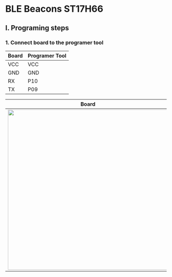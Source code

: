 # BLE Beacons ST17H66

## I. Programing steps
### 1. Connect board to the programer tool
| Board      | Programer Tool |
|------------|-------------   |
| VCC        | VCC            |
| GND        | GND            |
| RX         | P10            |
| TX         | P09            |

| Board                         | Programer Tool      |
|------------                   |-------------|
| <img src="https://github.com/ThuanLeUte/ble-beacons-st17h66_fw/blob/main/documents/03_Pictures/board.PNG" width="500">  | <img src="https://github.com/ThuanLeUte/ble-beacons-st17h66_fw/blob/main/documents/03_Pictures/programer_connect.PNG"  width="500"> |
